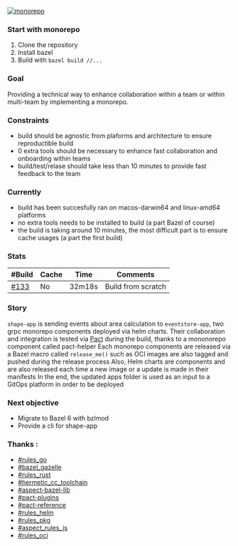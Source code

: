 [![monorepo](https://github.com/opicaud/monorepo/actions/workflows/main.yml/badge.svg)](https://github.com/opicaud/monorepo/actions/workflows/main.yml)
### Start with monorepo
1. Clone the repository
2. Install bazel
3. Build with `bazel build //...`  

### Goal
Providing a technical way to enhance collaboration within a team or within multi-team by implementing a monorepo.

### Constraints
- build should be agnostic from plaforms and architecture to ensure reproductible build
- 0 extra tools should be necessary to enhance fast collaboration and onboarding within teams
- build/test/relase should take less than 10 minutes to provide fast feedback to the team

### Currently
- build has been succesfully ran on macos-darwin64 and linux-amd64 platforms
- no extra tools needs to be installed to build (a part Bazel of course)
- the build is taking around 10 minutes, the most difficult part is to ensure cache usages (a part the first build)

### Stats
| #Build                                                                              | Cache | Time   | Comments           |
|-------------------------------------------------------------------------------------|-------|--------|--------------------|
| [#133](https://github.com/opicaud/monorepo/actions/runs/5685417265/job/15410258206) | No    | 32m18s | Build from scratch |

### Story
`shape-app` is sending events about area calculation to `eventstore-app`, two grpc monorepo components deployed via helm charts.
Their collaboration and integration is tested via [Pact](https://docs.pact.io/) during the build, thanks to a mononorepo component called pact-helper
Each monorepo components are released via a Bazel macro called `release_me()` such as OCI images are also tagged and pushed during the release process
Also, Helm charts are components and are also released each time a new image or a update is made in their manifests
In the end, the updated apps folder is used as an input to a GitOps platform in order to be deployed

### Next objective
- Migrate to Bazel 6 with bzlmod
- Provide a cli for shape-app

### Thanks :
- [#rules_go](https://github.com/bazelbuild/rules_go)
- [#bazel_gazelle](https://github.com/bazelbuild/bazel-gazelle)
- [#rules_rust](https://github.com/bazelbuild/rules_rust)
- [#hermetic_cc_toolchain](https://github.com/uber/hermetic_cc_toolchain)
- [#aspect-bazel-lib](https://github.com/aspect-build/bazel-lib)
- [#pact-plugins](https://docs.pact.io/plugins/quick_start)
- [#pact-reference](https://github.com/pact-foundation/pact-reference)
- [#rules_helm](https://github.com/abrisco/rules_helm)
- [#rules_pkg](https://github.com/bazelbuild/rules_pkg)
- [#aspect_rules_js](https://github.com/aspect-build/rules_js)
- [#rules_oci](https://github.com/bazel-contrib/rules_oci)
